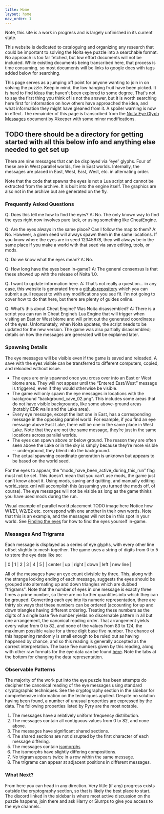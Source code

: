 ```yaml
---
title: Home
layout: home
nav_order: 1
---
```


Note, this site is a work in progress and is largely unfinished in its current state.

This website is dedicated to cataloguing and organizing any research that could be important to solving the Noita eye puzzle into a searchable format. No approach is too far fetched, but low effort documents will not be included. While existing documents being transcribed here, that process is time consuming, so most documents will be links to google docs with tags added below for searching.

This page serves as a jumping off point for anyone wanting to join in on solving the puzzle. Keep in mind, the low hanging fruit have been picked. It is hard to find ideas that haven't been explored to some degree. That's not to say the first thing you think of is not the answer, but it is worth searching here first for information on how others have approached the idea, and what information they might have gleaned from it. A spoiler warning is now in effect. The remainder of this page is transcribed from the [Noita Eye Glyph Messages](https://docs.google.com/document/d/1s6gxrc1iLJ78iFfqC2d4qpB9_r_c5U5KwoHVYFFrjy0/edit#heading=h.tf3tc7h8he20) document by Xkeeper with some minor modifications.


TODO there should be a directory for getting started with all this below info and anything else needed to get set up
---

There are nine messages that can be displayed via “eye” glyphs. Four of these are in West parallel worlds, five in East worlds. Internally, the messages are placed in East, West, East, West, etc. in alternating order.

Note that the code that spawns the eyes is not a Lua script and cannot be extracted from the archive. It is built into the engine itself. The graphics are also not in the archive but are generated on the fly.

### Frequently Asked Questions

Q: Does this tell me how to find the eyes?
A: No. The only known way to find the eyes right now involves pure luck, or using something like CheatEngine.

Q: Are the eyes always in the same place? Can I follow the map to them?
A: No. However, a given seed will always spawn them in the same locations. If you know where the eyes are in seed 12345678, they will always be in the same place if you make a world with that seed via save editing, tools, or mods.

Q: Do we know what the eyes mean?
A: No.

Q: How long have the eyes been in-game?
A: The general consensus is that these showed up with the release of Noita 1.0.

Q: I want to update information here.
A: That’s not really a question… in any case, this website is generated from a [github repository](https://github.com/loganmcbroom/loganmcbroom.github.io) which you can submit a pull request to with any modifications you see fit. I'm not going to cover how to do that here, but there are plenty of guides online.

Q: What’s this about Cheat Engine? Was Noita disassembled?
A: There is a script you can run in Cheat Engine’s Lua Engine that will trigger when visiting an East or West biome and will print out the generated coordinates of the eyes. Unfortunately, when Noita updates, the script needs to be updated for the new version. The game was also partially disassembled; details on how the messages are generated will be explained later.

### Spawning Details

The eye messages will be visible even if the game is saved and reloaded. A save with the eyes visible can be transferred to different computers, copied, and reloaded without issue.

- The eyes are only spawned once you cross over into an East or West biome area. They will not appear until the “Entered East/West” message is triggered, even if they would otherwise be visible.
- The game will only spawn the eye messages in locations with the background “background_cave_02.png”. This includes some areas that do not have visible backgrounds, like some above-ground areas (notably EDR walls and the Lake area).
- Every eye message, except the last one in East, has a corresponding message in the opposing parallel world. For example, if you find an eye message above East Lake, there will be one in the same place in West Lake. Note that they are not the same message, they’re just in the same locations across parallel worlds.
- The eyes can spawn above or below ground. The reason they are often seen above the Lake or in the sky is simply because they’re more visible -- underground, they blend into the background.
- The actual spawning coordinate generation is unknown but appears to be based on the world seed.

For the eyes to appear, the “mods_have_been_active_during_this_run” flag must not be set. This doesn’t mean that you can’t use mods, the game just can’t know about it. Using mods, saving and quitting, and manually editing world_state.xml will accomplish this (assuming you turned the mods off, of course). The eye messages will not be visible as long as the game thinks you have used mods during the run.

Visual example of parallel world placement
TODO image here
Notice how W1/E1, W2/E2 etc. correspond with one another in their own words.
Note that this is an example, and the messages will not be in this spot in your world.
See [Finding the eyes](TODO) for how to find the eyes yourself in-game.

### Messages And Trigrams

Each message is displayed as a series of eye glyphs, with every other line offset slightly to mesh together. The game uses a string of digits from 0 to 5 to store the eye data like so:

| 0 | 1 | 2 | 3 | 4 | 5 |
| center | up | right | down | left | new line |

All of the messages have an eye count divisible by three. This, along with the strange looking ending of each message, suggests the eyes should be grouped into alternating up and down triangles which are dubbed "trigrams". Note that the number of eyes in one message is exactly three times a prime number, so there are no further quantities into which they can be grouped. Converting each eye into its numeric representation, there are thirty six ways that these numbers can be ordered (accounting for up and down triangles having different ordering. Treating these numbers as the digits of a single base five number yields no discernable pattern in all but one arrangement, the canonical reading order. That arrangement yields every value from 0 to 82, and none of the values from 83 to 124, the maximum possible value for a three digit base five number. The chance of this happening randomly is small enough to be ruled out as having happened by chance, and so this reading is generally accepted as the correct interpretation. The base five numbers given by this reading, along with other raw formats for the eye data can be found [here](https://docs.google.com/spreadsheets/d/195Rtc8kj4b74LtIyakqGP-iHhm36vyT5i8w7H5JjOV8/edit#gid=202652133). Note the tabs at the bottom for changing the data representation.

### Observable Patterns

The majority of the work put into the eye puzzle has been attempts do decipher the canonical reading of the eye messages using standard cryptographic techniques. See the cryptography section in the sidebar for comprehensive information on the techniques applied. Despite no solution having been found, a number of unusual properties are expressed by the data. The following properties listed by Pyry are the most notable.

1. The messages have a relatively uniform frequency distribution.
1. The messages contain all contiguous values from 0 to 82, and none above.
1. The messages have significant shared sections.
1. The shared sections are not disrupted by the first character of each message differing.
1. The messages contain [isomorphs](https://loganmcbroom.github.io/docs/Cryptography/Isomorphs.html)
1. The isomorphs have slightly differing compositions.
1. No trigram appears twice in a row within the same message.
1. The trigrams can appear at adjacent positions in different messages.

### What Next?

From here you can head in any direction. Very little (if any) progress exists outside the cryptography section, so that is likely the best place to start. The discord linked in the sidebar is where most active discussion on the puzzle happens, join there and ask Harry or Slurrps to give you access to the eye channels.